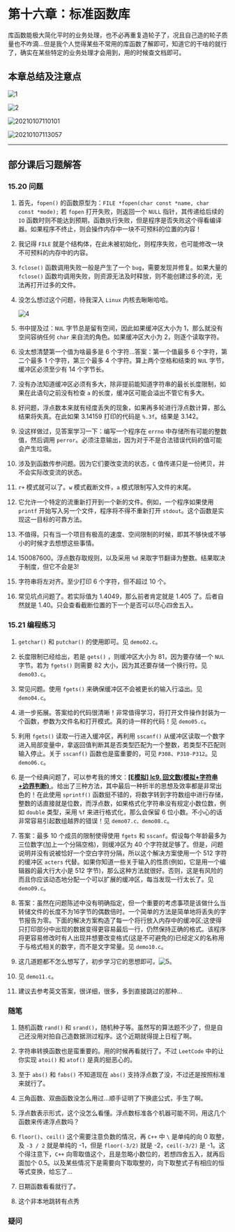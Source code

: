 # 第十六章：标准函数库

库函数能极大简化平时的业务处理，也不必再重复造轮子了，况且自己造的轮子质量也不咋滴...但是我个人觉得某些不常用的库函数了解即可，知道它的干啥的就行了，确实在某些特定的业务处理才会用到，用的时候查文档即可。

## 本章总结及注意点

![1](https://raw.githubusercontent.com/Y-puyu/picture/main/images/20210107104216.png)

![2](https://raw.githubusercontent.com/Y-puyu/picture/main/images/20210107105936.png)

![20210107110101](https://raw.githubusercontent.com/Y-puyu/picture/main/images/20210107110101.png)

![20210107113057](https://raw.githubusercontent.com/Y-puyu/picture/main/images/20210107113057.png)

---

## 部分课后习题解答

### 15.20 问题

1. 首先，`fopen()` 的函数原型为：`FILE *fopen(char const *name, char const *mode);` 若 `fopen` 打开失败，则返回一个 `NULL` 指针，其传递给后续的 `IO` 函数时则不能达到预期，函数执行失败，但是程序是否失败这个得看编译器。如果程序不终止，则会操作内存中一块不可预料的位置的内容！

2. 我记得 `FILE` 就是个结构体，在此未被初始化，则程序失败，也可能修改一块不可预料的内存中的内容。

3. `fclose()` 函数调用失败一般是产生了一个 `bug`，需要发现并修复。如果大量的 `fclose()` 函数均调用失败，则资源无法及时释放，则不能创建过多的流，无法再打开过多的文件。

4. 没怎么想过这个问题，待我深入 `Linux` 内核去瞅瞅哈哈。

    ![4](https://raw.githubusercontent.com/Y-puyu/picture/main/images/20210104105805.png)

5. 书中提及过：`NUL` 字节总是留有空间，因此如果缓冲区大小为 1，那么就没有空间容纳任何 `char` 来自流的角色。如果缓冲区大小为 2，则逐个读取字符。

6. 没太想清楚第一个值为啥最多是 6 个字符...答案：第一个值最多 6 个字符，第二个最多 1 个字符，第三个最多 4 个字符。算上两个空格和结束的 `NUL` 字节，缓冲区必须至少有 14 个字节长。

7. 没有办法知道缓冲区必须有多大，除非提前能知道字符串的最长长度限制，如果在此语句之前没有检查 `a` 的长度，缓冲区可能会溢出不管它有多大。

8. 好问题，浮点数本来就有经度丢失的现象，如果再多轮进行浮点数计算，那么结果将失真。在此如果 3.14159 打印的代码是 `%.3f`。结果是 3.142。

9. 没这样做过，见答案学习一下：编写一个程序在 `errno` 中存储所有可能的整数值，然后调用 `perror`。必须注意输出，因为对于不是合法错误代码的值可能会产生垃圾。

10. 涉及到函数传参问题。因为它们要改变流的状态，`C` 值传递只是一份拷贝，并不会实际改变流的状态。

11. `r+` 模式就可以了。`w` 模式截断文件，`a` 模式限制写入文件的末尾。

12. 它允许一个特定的流重新打开到一个新的文件。例如，一个程序如果使用 `printf` 开始写入另一个文件，程序将不得不重新打开 `stdout`。这个函数是实现这一目标的可靠方法。

13. 不值得。只有当一个项目有极高的速度、空间限制的时候，即其不够快或不够小的时候才去想想这些事情。

14. 150087600。浮点数存取规则，以及采用 `%d` 来取字节翻译为整数。结果取决于制度，但它不会是3!

15. 字符串将左对齐。至少打印 6 个字符，但不超过 10 个。

16. 常见坑点问题了。若实际值为 1.4049，那么前者肯定就是 1.405 了。后者自然就是 1.40。只会查看截断位置的下一个是否可以尽心四舍五入。

### 15.21 编程练习

1. `getchar()` 和 `putchar()` 的使用即可。见 `demo02.c`。

2. 长度限制已经给出，若是 `gets()` ，则缓冲区大小为 81，因为要存储一个 `NUL` 字节。若为 `fgets()` 则需要 82 大小，因为其还要存储一个换行符。见 `demo03.c`。

3. 常见问题。使用 `fgets()` 来确保缓冲区不会被更长的输入行溢出。见 `demo04.c`。

4. 进一步拓展。答案给的代码很清晰！非常值得学习，将打开文件操作封装为一个函数，参数为文件名和打开模式。真的诗一样的代码！见 `demo05.c`。

5. 利用 `fgets()` 读取一行进入缓冲区，再利用 `sscanf()` 从缓冲区读取一个数字进入局部变量中，拿返回值判断其是否类型匹配为一个整数，若类型不匹配则输入停止。关于 `sscanf()` 函数也是蛮重要的，可见 `P308`、`P310-P312`。见 `demo06.c`。

6. 是一个经典问题了，可以参考我的博文：[**[E模拟] lc9. 回文数(模拟+字符串+边界判断)**
](https://blog.csdn.net/yl_puyu/article/details/111183295)。给出了三种方法，其中最后一种折半的思想及效率都是非常出色的！在此使用 `sprintf()` 函数挺不错的，将数字转到字符数组中进行存储，整数的话直接就是位数，而浮点数，如果格式化字符串没有规定小数位数，例如 `double` 类型，采用 `%f` 来进行格式化，那么会保留 6 位小数。不小心的话非常容易引起数组越界的错误！见 `demo07.c、demo08.c`。

7. 答案：最多 10 个成员的限制使得使用 `fgets` 和 `sscanf`。假设每个年龄最多为三位数字(加上一个分隔空格)，则缓冲区为 40 个字符就足够了。但是，问题说明并没有说被恰好一个空白字符分隔，所以这个解决方案使用一个 512 字符的缓冲区 `acters` 代替。如果你知道一些关于输入的性质(例如，它是用一个编辑器的最大行大小是 512 字节)，那么这种方法就很好。否则，这是有风险的而且你应该动态地分配一个可以扩展的缓冲区，每当发现一行太长了。见 `demo09.c`。

8. 答案：虽然在问题陈述中没有明确指定，但一个重要的考虑事项是该做什么当转储文件的长度不为16字节的偶数倍时。一个简单的方法是简单地将丢失的字节报告为零。下面的解决方案构造了每一个将行放入内存中的缓冲区;这使得只打印部分中出现的数据变得更容易最后一行，仍然保持正确的格式。该程序将更容易修改时有人出现并想要改变格式(这是不可避免的)已经定义的名称用于与格式相关的数字，而不是文字常量。见 `demo10.c`。

9. 这几道题都不怎么想写了，初步学习它的思想即可。![5](https://raw.githubusercontent.com/Y-puyu/picture/main/images/20210104151812.png)。

10. 见 `demo11.c`。

11. 建议去参考英文答案，很详细，很多，多到直接跳过的那种...

### 随笔

1. 随机函数 `rand()` 和 `srand()`，随机种子等。虽然写的算法题不少了，但是自己还没用对拍自己造数据测过程序。这个近期就得提上日程了啊。

2. 字符串转换函数也是蛮重要的。用的时候再看就行了。不过 `LeetCode` 中的让你实现 `atoi()` 和 `atof()` 是真的挺恶心的。

3. 至于 `abs()` 和 `fabs()` 不知道现在 `abs()` 支持浮点数了没，不过还是按照标准来就行了。

4. 三角函数、双曲函数没怎么用过...顺手证明了下换底公式，手生了啊。

5. 浮点数表示形式，这个没怎么看懂。浮点数标准各个机器可能不同，用这几个函数来传递浮点数吗？

6. `floor()`、`ceil()` 这个需要注意负数的情况，再 `C++` 中 `\` 是单纯的向 0 取整，及 `-3 / 2` 就是单纯的 -1，但是 `floor(-3/2)` 就是 -2，`ceil(-3/2)` 是 -1。这个得注意下，`C++` 向零取值这个，且是忽略小数位的，若想四舍五入，就再后面加个 0.5。以及某些情况下是需要向下取取整的，向下取整式子有相应的恒等式变换，给忘了...

7. 日期函数看看就行了。

8. 这个非本地跳转有点秀

### 疑问
